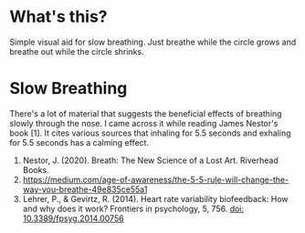 # What's this?

Simple visual aid for slow breathing. Just breathe while the circle grows and breathe out while the circle shrinks.

# Slow Breathing

There's a lot of material that suggests the beneficial effects of breathing slowly through the nose.
I came across it while reading James Nestor's book [1]. 
It cites various sources that inhaling for 5.5 seconds and exhaling for 5.5 seconds has a calming effect.

1. Nestor, J. (2020). Breath: The New Science of a Lost Art. Riverhead Books.
2. https://medium.com/age-of-awareness/the-5-5-rule-will-change-the-way-you-breathe-49e835ce55a1
3. Lehrer, P., & Gevirtz, R. (2014). Heart rate variability biofeedback: How and why does it work? Frontiers in psychology, 5, 756. [doi: 10.3389/fpsyg.2014.00756](https://doi.org/10.3389/fpsyg.2014.00756)
